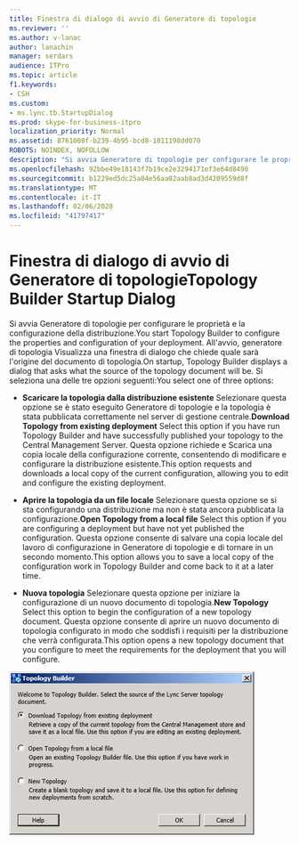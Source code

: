 ```yaml
---
title: Finestra di dialogo di avvio di Generatore di topologie
ms.reviewer: ''
ms.author: v-lanac
author: lanachin
manager: serdars
audience: ITPro
ms.topic: article
f1.keywords:
- CSH
ms.custom:
- ms.lync.tb.StartupDialog
ms.prod: skype-for-business-itpro
localization_priority: Normal
ms.assetid: 8761008f-b239-4b95-bcd8-1011198dd070
ROBOTS: NOINDEX, NOFOLLOW
description: "Si avvia Generatore di topologie per configurare le proprietà e la configurazione della distribuzione. All'avvio, generatore di topologia Visualizza una finestra di dialogo che chiede quale sarà l'origine del documento di topologia. Si seleziona una delle tre opzioni seguenti:"
ms.openlocfilehash: 92bbe49e18143f7b19ce2e3294171ef3e64d8498
ms.sourcegitcommit: b1229ed5dc25a04e56aa02aab8ad3d4209559d8f
ms.translationtype: MT
ms.contentlocale: it-IT
ms.lasthandoff: 02/06/2020
ms.locfileid: "41797417"
---
```

# <a name="topology-builder-startup-dialog"></a><span data-ttu-id="ea1d3-105">Finestra di dialogo di avvio di Generatore di topologie</span><span class="sxs-lookup"><span data-stu-id="ea1d3-105">Topology Builder Startup Dialog</span></span>
 
<span data-ttu-id="ea1d3-106">Si avvia Generatore di topologie per configurare le proprietà e la configurazione della distribuzione.</span><span class="sxs-lookup"><span data-stu-id="ea1d3-106">You start Topology Builder to configure the properties and configuration of your deployment.</span></span> <span data-ttu-id="ea1d3-107">All'avvio, generatore di topologia Visualizza una finestra di dialogo che chiede quale sarà l'origine del documento di topologia.</span><span class="sxs-lookup"><span data-stu-id="ea1d3-107">On startup, Topology Builder displays a dialog that asks what the source of the topology document will be.</span></span> <span data-ttu-id="ea1d3-108">Si seleziona una delle tre opzioni seguenti:</span><span class="sxs-lookup"><span data-stu-id="ea1d3-108">You select one of three options:</span></span>
  
- <span data-ttu-id="ea1d3-109">**Scaricare la topologia dalla distribuzione esistente** Selezionare questa opzione se è stato eseguito Generatore di topologie e la topologia è stata pubblicata correttamente nel server di gestione centrale.</span><span class="sxs-lookup"><span data-stu-id="ea1d3-109">**Download Topology from existing deployment** Select this option if you have run Topology Builder and have successfully published your topology to the Central Management Server.</span></span> <span data-ttu-id="ea1d3-110">Questa opzione richiede e Scarica una copia locale della configurazione corrente, consentendo di modificare e configurare la distribuzione esistente.</span><span class="sxs-lookup"><span data-stu-id="ea1d3-110">This option requests and downloads a local copy of the current configuration, allowing you to edit and configure the existing deployment.</span></span>
    
- <span data-ttu-id="ea1d3-111">**Aprire la topologia da un file locale** Selezionare questa opzione se si sta configurando una distribuzione ma non è stata ancora pubblicata la configurazione.</span><span class="sxs-lookup"><span data-stu-id="ea1d3-111">**Open Topology from a local file** Select this option if you are configuring a deployment but have not yet published the configuration.</span></span> <span data-ttu-id="ea1d3-112">Questa opzione consente di salvare una copia locale del lavoro di configurazione in Generatore di topologie e di tornare in un secondo momento.</span><span class="sxs-lookup"><span data-stu-id="ea1d3-112">This option allows you to save a local copy of the configuration work in Topology Builder and come back to it at a later time.</span></span>
    
- <span data-ttu-id="ea1d3-113">**Nuova topologia** Selezionare questa opzione per iniziare la configurazione di un nuovo documento di topologia.</span><span class="sxs-lookup"><span data-stu-id="ea1d3-113">**New Topology** Select this option to begin the configuration of a new topology document.</span></span> <span data-ttu-id="ea1d3-114">Questa opzione consente di aprire un nuovo documento di topologia configurato in modo che soddisfi i requisiti per la distribuzione che verrà configurata.</span><span class="sxs-lookup"><span data-stu-id="ea1d3-114">This option opens a new topology document that you configure to meet the requirements for the deployment that you will configure.</span></span>
    
![Finestra di dialogo di avvio di Generatore di topologie](../../../media/Topology_Builder_Startup_Dialog.jpg)
  
